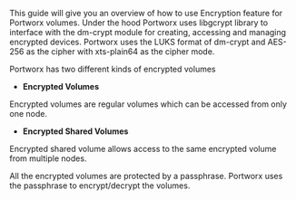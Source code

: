 This guide will give you an overview of how to use Encryption feature for Portworx volumes.
Under the hood Portworx uses libgcrypt library to interface with the dm-crypt module for creating, accessing and managing encrypted devices. Portworx uses the LUKS format of dm-crypt and AES-256 as the cipher with xts-plain64 as the cipher mode.

Portworx has two different kinds of encrypted volumes

- **Encrypted Volumes**

Encrypted volumes are regular volumes which can be accessed from only one node.

- **Encrypted Shared Volumes**

Encrypted shared volume allows access to the same encrypted volume from multiple nodes.

All the encrypted volumes are protected by a passphrase. Portworx uses the passphrase to encrypt/decrypt the volumes.